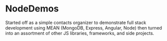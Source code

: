 # NodeDemos
Started off as a simple contacts organizer to demonstrate full stack development using MEAN (MongoDB, Express, Angular, Node) then turned into an assortment of other JS libraries, frameworks, and side projects.
